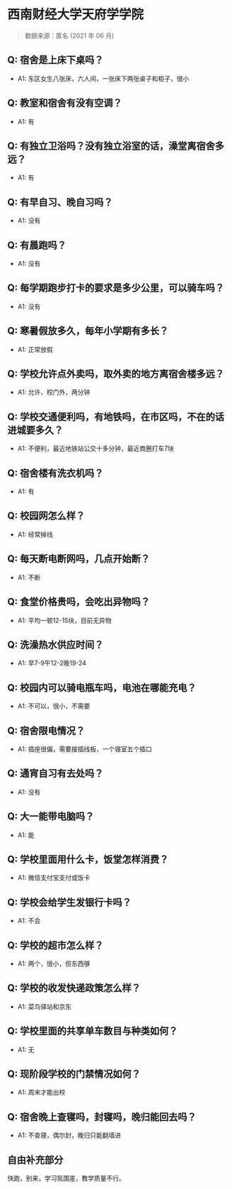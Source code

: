 # 西南财经大学天府学学院

> 数据来源：匿名 (2021 年 06 月)

## Q: 宿舍是上床下桌吗？

- A1: 东区女生八张床，六人间，一张床下两张桌子和柜子，很小

## Q: 教室和宿舍有没有空调？

- A1: 有

## Q: 有独立卫浴吗？没有独立浴室的话，澡堂离宿舍多远？

- A1: 有

## Q: 有早自习、晚自习吗？

- A1: 没有

## Q: 有晨跑吗？

- A1: 没有

## Q: 每学期跑步打卡的要求是多少公里，可以骑车吗？

- A1: 没有

## Q: 寒暑假放多久，每年小学期有多长？

- A1: 正常放假

## Q: 学校允许点外卖吗，取外卖的地方离宿舍楼多远？

- A1: 允许，校门外，两分钟

## Q: 学校交通便利吗，有地铁吗，在市区吗，不在的话进城要多久？

- A1: 不便利，最近地铁站公交十多分钟，最近商圈打车7块

## Q: 宿舍楼有洗衣机吗？

- A1: 有

## Q: 校园网怎么样？

- A1: 经常掉线

## Q: 每天断电断网吗，几点开始断？

- A1: 不断

## Q: 食堂价格贵吗，会吃出异物吗？

- A1: 平均一顿12-15块，目前无异物

## Q: 洗澡热水供应时间？

- A1: 早7-9午12-2晚19-24

## Q: 校园内可以骑电瓶车吗，电池在哪能充电？

- A1: 不可以，很小，不需要

## Q: 宿舍限电情况？

- A1: 插座很偏，需要接插线板，一个寝室五个插口

## Q: 通宵自习有去处吗？

- A1: 没有

## Q: 大一能带电脑吗？

- A1: 能

## Q: 学校里面用什么卡，饭堂怎样消费？

- A1: 微信支付宝支付或饭卡

## Q: 学校会给学生发银行卡吗？

- A1: 不会

## Q: 学校的超市怎么样？

- A1: 两个，很小，但东西够

## Q: 学校的收发快递政策怎么样？

- A1: 菜鸟驿站和京东

## Q: 学校里面的共享单车数目与种类如何？

- A1: 无

## Q: 现阶段学校的门禁情况如何？

- A1: 周末才能出校

## Q: 宿舍晚上查寝吗，封寝吗，晚归能回去吗？

- A1: 不查寝，偶尔封，晚归只能翻墙进

## 自由补充部分

快跑，别来，学习氛围差，教学质量不行。